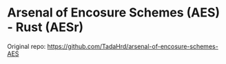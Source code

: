 # Arsenal of Encosure Schemes (AES) - Rust (AESr)

Original repo: https://github.com/TadaHrd/arsenal-of-encosure-schemes-AES
